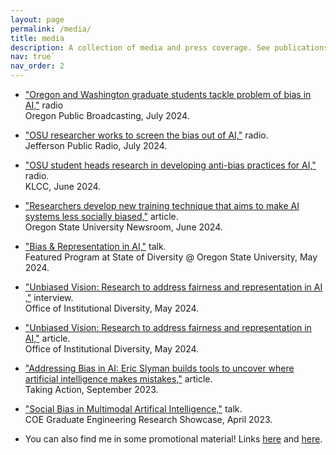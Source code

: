 ```yaml
---
layout: page
permalink: /media/
title: media
description: A collection of media and press coverage. See publications page for technical talks.
nav: true`
nav_order: 2
---
```


- ["Oregon and Washington graduate students tackle problem of bias in AI,"](https://www.opb.org/article/2024/07/19/think-out-loud-oregon-washington-graduate-students-tackle-problem-bias-ai/) radio <br> Oregon Public Broadcasting, July 2024.

- ["OSU researcher works to screen the bias out of AI,"](https://www.ijpr.org/show/the-jefferson-exchange/2024-07-12/mon-9-am-osu-researcher-works-to-screen-the-bias-out-of-ai) radio. <br> Jefferson Public Radio, July 2024.

- ["OSU student heads research in developing anti-bias practices for AI,"](https://www.klcc.org/science-technology/2024-06-26/osu-student-heads-research-in-developing-anti-bias-practices-for-ai) radio. <br> KLCC, June 2024.

- ["Researchers develop new training technique that aims to make AI systems less socially biased,"](https://today.oregonstate.edu/news/researchers-develop-new-training-technique-aims-make-ai-systems-less-socially-biased) article. <br> Oregon State University Newsroom, June 2024.

- ["Bias & Representation in AI,"](https://youtu.be/dSyHzdRnaXc?t=2092) talk. <br> Featured Program at State of Diversity @ Oregon State University, May 2024.

- ["Unbiased Vision: Research to address fairness and representation in AI​,"](https://www.youtube.com/watch?v=KRmH0kdpudk) interview. <br> Office of Institutional Diversity, May 2024.

- ["Unbiased Vision: Research to address fairness and representation in AI,"](https://diversity.oregonstate.edu/all-stories/unbiased-vision-eric-slyman-works-address-fairness-and-representation-ai) article. <br> Office of Institutional Diversity, May 2024.

- ["Addressing Bias in AI: Eric Slyman builds tools to uncover where artificial intelligence makes mistakes,"](https://diversity.oregonstate.edu/sites/diversity.oregonstate.edu/files/2024_oid_newsletter_fall-final_web.pdf) article. <br> Taking Action, September 2023.

- ["Social Bias in Multimodal Artifical Intelligence,"](https://www.youtube.com/watch?v=F_UmefG97Jk) talk. <br> COE Graduate Engineering Research Showcase, April 2023.

- You can also find me in some promotional material! Links [here](https://www.youtube.com/watch?v=4N5w5ko2Hlg) and [here](https://www.youtube.com/watch?v=sqPKplgzpcs).
